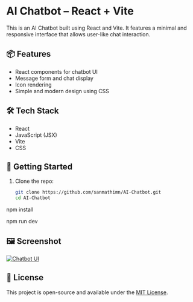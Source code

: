 # AI Chatbot – React + Vite

This is an AI Chatbot built using React and Vite. It features a minimal and responsive interface that allows user-like chat interaction.

## 📦 Features

- React components for chatbot UI
- Message form and chat display
- Icon rendering
- Simple and modern design using CSS

## 🛠️ Tech Stack

- React
- JavaScript (JSX)
- Vite
- CSS

## 🚀 Getting Started

1. Clone the repo:
   ```bash
   git clone https://github.com/sanmathimn/AI-Chatbot.git
   cd AI-Chatbot

npm install

npm run dev

## 🖼️ Screenshot

[![Chatbot UI](https://raw.githubusercontent.com/sanmathimn/AI-Chatbot/main/chatbot-ui.png)](https://raw.githubusercontent.com/sanmathimn/AI-Chatbot/main/chatbot-ui.png)


## 📄 License

This project is open-source and available under the [MIT License](LICENSE).

<!-- Force update -->
